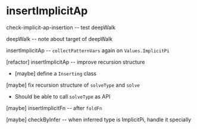# insertImplicitAp

check-implicit-ap-insertion -- test deepWalk

deepWalk -- note about target of deepWalk

insertImplicitAp -- `collectPatternVars` again on `Values.ImplicitPi`

[refactor] insertImplicitAp -- improve recursion structure

- [maybe] define a `Inserting` class

[maybe] fix recursion structure of `solveType` and `solve`

- Should be able to call `solveType` as API

[maybe] insertImplicitFn -- after `foldFn`

[maybe] checkByInfer -- when inferred type is ImplicitPi, handle it specially
